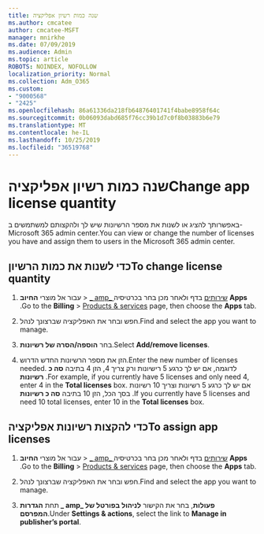 ```yaml
---
title: שנה כמות רשיון אפליקציה
ms.author: cmcatee
author: cmcatee-MSFT
manager: mnirkhe
ms.date: 07/09/2019
ms.audience: Admin
ms.topic: article
ROBOTS: NOINDEX, NOFOLLOW
localization_priority: Normal
ms.collection: Adm_O365
ms.custom:
- "9000568"
- "2425"
ms.openlocfilehash: 86a61336da218fb64876401741f4babe8958f64c
ms.sourcegitcommit: 0b06093dabd685f76cc39b1d7c0f8b03883b6e79
ms.translationtype: MT
ms.contentlocale: he-IL
ms.lasthandoff: 10/25/2019
ms.locfileid: "36519768"
---
```

# <a name="change-app-license-quantity"></a><span data-ttu-id="0ca0a-102">שנה כמות רשיון אפליקציה</span><span class="sxs-lookup"><span data-stu-id="0ca0a-102">Change app license quantity</span></span>

<span data-ttu-id="0ca0a-103">באפשרותך להציג או לשנות את מספר הרשיונות שיש לך ולהקצותם למשתמשים ב-Microsoft 365 admin center.</span><span class="sxs-lookup"><span data-stu-id="0ca0a-103">You can view or change the number of licenses you have and assign them to users in the Microsoft 365 admin center.</span></span> 

## <a name="to-change-license-quantity"></a><span data-ttu-id="0ca0a-104">כדי לשנות את כמות הרשיון</span><span class="sxs-lookup"><span data-stu-id="0ca0a-104">To change license quantity</span></span>

1. <span data-ttu-id="0ca0a-105">עבור אל מוצרי **החיוב** > [_ amp_ שירותים](https://go.microsoft.com/fwlink/p/?linkid=842054) בדף ולאחר מכן בחר בכרטיסיה **Apps** .</span><span class="sxs-lookup"><span data-stu-id="0ca0a-105">Go to the **Billing** > [Products & services](https://go.microsoft.com/fwlink/p/?linkid=842054) page, then choose the **Apps** tab.</span></span>

2. <span data-ttu-id="0ca0a-106">חפש ובחר את האפליקציה שברצונך לנהל.</span><span class="sxs-lookup"><span data-stu-id="0ca0a-106">Find and select the app you want to manage.</span></span>  

3. <span data-ttu-id="0ca0a-107">בחר **הוספה/הסרה של רשיונות**.</span><span class="sxs-lookup"><span data-stu-id="0ca0a-107">Select **Add/remove licenses**.</span></span>

4. <span data-ttu-id="0ca0a-108">הזן את מספר הרשיונות החדש הדרוש.</span><span class="sxs-lookup"><span data-stu-id="0ca0a-108">Enter the new number of licenses needed.</span></span> <span data-ttu-id="0ca0a-109">לדוגמה, אם יש לך כרגע 5 רישיונות ורק צריך 4, הזן 4 בתיבה **סה כ רשיונות** .</span><span class="sxs-lookup"><span data-stu-id="0ca0a-109">For example, if you currently have 5 licenses and only need 4, enter 4 in the **Total licenses** box.</span></span> <span data-ttu-id="0ca0a-110">אם יש לך כרגע 5 רשיונות וצריך 10 רשיונות בסך הכל, הזן 10 בתיבה **סה כ רשיונות** .</span><span class="sxs-lookup"><span data-stu-id="0ca0a-110">If you currently have 5 licenses and need 10 total licenses, enter 10 in the **Total licenses** box.</span></span>

## <a name="to-assign-app-licenses"></a><span data-ttu-id="0ca0a-111">כדי להקצות רשיונות אפליקציה</span><span class="sxs-lookup"><span data-stu-id="0ca0a-111">To assign app licenses</span></span>

1. <span data-ttu-id="0ca0a-112">עבור אל מוצרי **החיוב** > [_ amp_ שירותים](https://go.microsoft.com/fwlink/p/?linkid=842054) בדף ולאחר מכן בחר בכרטיסיה **Apps** .</span><span class="sxs-lookup"><span data-stu-id="0ca0a-112">Go to the **Billing** > [Products & services](https://go.microsoft.com/fwlink/p/?linkid=842054) page, then choose the **Apps** tab.</span></span>

2. <span data-ttu-id="0ca0a-113">חפש ובחר את האפליקציה שברצונך לנהל.</span><span class="sxs-lookup"><span data-stu-id="0ca0a-113">Find and select the app you want to manage.</span></span>  

3. <span data-ttu-id="0ca0a-114">תחת **הגדרות _ amp_ פעולות**, בחר את הקישור **לניהול בפורטל של המפרסם**.</span><span class="sxs-lookup"><span data-stu-id="0ca0a-114">Under **Settings & actions**, select the link to **Manage in publisher’s portal**.</span></span>